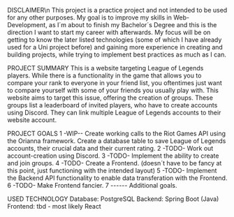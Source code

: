 DISCLAIMER\n
This project is a practice project and not intended to be used for any other purposes. My goal is to improve my skills in Web-Development, as I´m about to finish my Bachelor´s Degree and this is the direction I want to start my career with afterwards.
My focus will be on getting to know the later listed technologies (some of which I have already used for a Uni project before) and gaining more experience in creating and building projects, while trying to implement best practices as much as I can.

PROJECT SUMMARY
This is a website targeting League of Legends players. While there is a functionality in the game that allows you to compare your rank to everyone in your friend list, you oftentimes just want to compare yourself with some of your friends you usually play with.
This website aims to target this issue, offering the creation of groups. These groups list a leaderboard of invited players, who have to create accounts using Discord. They can link multiple League of Legends accounts to their website account.

PROJECT GOALS
1  -WIP--  Create working calls to the Riot Games API using the Orianna framework. Create a database table to save League of Legends accounts, their crucial data and their current rating.
2  -TODO-  Work out account-creation using Discord.
3  -TODO-  Implement the ability to create and join groups.
4  -TODO-  Create a Frontend. (doesn´t have to be fancy at this point, just functioning with the intended layout)
5  -TODO-  Implement the Backend API functionality to enable data transferation with the Frontend.
6  -TODO-  Make Frontend fancier.
7  ------  Additional goals.

USED TECHNOLOGY
Database:  PostgreSQL
Backend:   Spring Boot (Java)
Frontend:  tbd - most likely React

